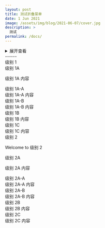 ```yaml
---
layout: post
title: 测试折叠菜单
date: 1 Jun 2021
image: /assets/img/blog/2021-06-07/cover.jpg
description: >
  测试
permalink: /docs/
---
```


<link rel="stylesheet" href="/assets/styles/accordion.min.css">

<details class="ui styled accordion">
<summary class="accordion">
展开查看
</summary>
<a href="#" class="content">测试</a>
</details>
------
<div class="ui styled accordion">
  <div class="active title">
    <i class="dropdown icon"></i>
    级别 1
  </div>
  <div class="active content">
    <div class="accordion">
      <div class="active title">
          级别 1A
      </div>
      <div class="active content">
        <p>级别 1A 内容</p>
        <div class="accordion">
          <div class="title">
              <i class="dropdown icon"></i>
              级别 1A-A
          </div>
          <div class="content">
              级别 1A-A 内容
          </div>
          <div class="title">
              <i class="dropdown icon"></i>
              级别 1A-B
          </div>
          <div class="content">
              级别 1A-B 内容
          </div>
        </div>
      </div>
      <div class="title">
          <i class="dropdown icon"></i>
          级别 1B
      </div>
      <div class="content">
          级别 1B 内容
      </div>
      <div class="title">
          <i class="dropdown icon"></i>
          级别 1C
      </div>
      <div class="content">
          级别 1C 内容
      </div>
    </div>
  </div>
  <div class="title">
    <i class="dropdown icon"></i>
    级别 2
  </div>
  <div class="content">
    <p>Welcome to 级别 2</p>
    <div class="accordion">
      <div class="active title">
        <i class="dropdown icon"></i>
        级别 2A
      </div>
      <div class="active content">
        <p>级别 2A 内容</p>
        <div class="accordion">
          <div class="title">
              <i class="dropdown icon"></i>
              级别 2A-A
          </div>
          <div class="content">
              级别 2A-A 内容
          </div>
          <div class="title">
              <i class="dropdown icon"></i>
              级别 2A-B
          </div>
          <div class="content">
              级别 2A-B 内容
          </div>
        </div>
      </div>
      <div class="title">
          <i class="dropdown icon"></i>
          级别 2B
      </div>
      <div class="content">
          级别 2B 内容
      </div>
      <div class="title">
          <i class="dropdown icon"></i>
          级别 2C
      </div>
      <div class="content">
          级别 2C 内容
      </div>
    </div>
  </div>
</div>